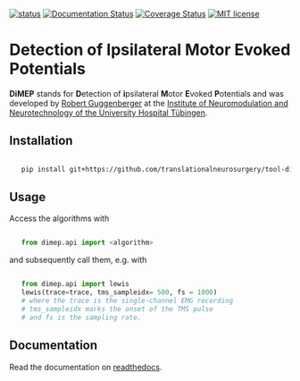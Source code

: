 
[![status](https://github.com/translationalneurosurgery/tool-dimep/workflows/pytest/badge.svg)](https://github.com/translationalneurosurgery/tool-dimep/actions) [![Documentation Status](https://readthedocs.org/projects/tool-dimep/badge/?version=latest)](https://tool-dimep.readthedocs.io/en/latest/?badge=latest) [![Coverage Status](https://coveralls.io/repos/github/translationalneurosurgery/tool-dimep/badge.svg?branch=develop)](https://coveralls.io/github/translationalneurosurgery/tool-dimep?branch=develop) [![MIT license](https://img.shields.io/badge/License-MIT-blue.svg)](https://en.wikipedia.org/wiki/MIT_License)


# Detection of Ipsilateral Motor Evoked Potentials

**DiMEP** stands for **D**etection of **i**psilateral **M**otor **E**voked **P**otentials and was developed by [Robert Guggenberger](https://www.robert-guggenberger.de) at the [Institute of Neuromodulation and Neurotechnology of the University Hospital Tübingen](https://www.medizin.uni-tuebingen.de/go/neuromodulation).


Installation
------------

``` bash

   pip install git+https://github.com/translationalneurosurgery/tool-dimep.git

```

Usage
-----

Access the algorithms with

``` python

   from dimep.api import <algorithm>

```
and subsequently call them, e.g. with

``` python

   from dimep.api import lewis
   lewis(trace=trace, tms_sampleidx= 500, fs = 1000)
   # where the trace is the single-channel EMG recording
   # tms_sampleidx marks the onset of the TMS pulse
   # and fs is the sampling rate.
```

Documentation
-------------

Read the documentation on [readthedocs](https://tool-dimep.readthedocs.io/en/latest/?badge=latest).
